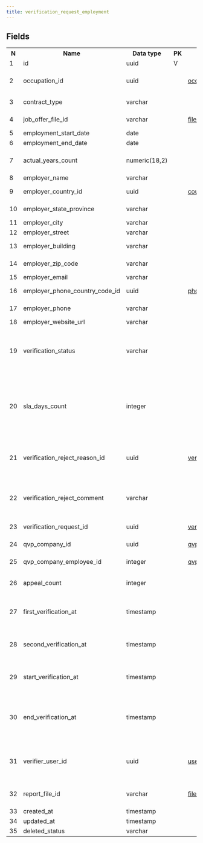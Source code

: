 ```yaml
---
title: verification_request_employment 
---
```


## Fields

<table style="width: 100%">
    <colgroup>
       <col span="1" style="width: 3%;"/>
       <col span="1" style="width: 12%;"/>
       <col span="1" style="width: 10%;"/>
       <col span="1" style="width: 3%;"/>
       <col span="1" style="width: 12%;"/>
       <col span="1" style="width: 60%;"/>
    </colgroup>
  <tr>
    <th>N</th>
    <th>Name</th>
    <th>Data type</th>
    <th>PK</th>
    <th>FK</th>
    <th>Description</th>
  </tr>
<tr><td>1</td><td>id</td><td>uuid</td><td>V</td><td></td><td>autogen</td></tr>
<tr><td>2</td><td>occupation_id</td><td>uuid</td><td></td><td><a href="occupations.md">occupations</a></td><td>An occupation from the list of occupations that matches occupation_name</td></tr>
<tr><td>3</td><td>contract_type</td><td>varchar</td><td></td><td></td><td>Enum: FULL_TIME, PART_TIME</td></tr>
<tr><td>4</td><td>job_offer_file_id</td><td>varchar</td><td></td><td><a href="file_storage.md">file_storage</a></td><td>Experience or Clearance Certificate </td></tr>
<tr><td>5</td><td>employment_start_date</td><td>date</td><td></td><td></td><td>employment start date</td></tr>
<tr><td>6</td><td>employment_end_date</td><td>date</td><td></td><td></td><td></td></tr>
<tr><td>7</td><td>actual_years_count</td><td>numeric(18,2)</td><td></td><td></td><td>actual working years calculated in accordance with US APPL-38</td></tr>
<tr><td>8</td><td>employer_name</td><td>varchar</td><td></td><td></td><td>Employer name</td></tr>
<tr><td>9</td><td>employer_country_id</td><td>uuid</td><td></td><td><a href="countries.md">countries</a></td><td>Employment address: country</td></tr>
<tr><td>10</td><td>employer_state_province</td><td>varchar</td><td></td><td></td><td>Employment address: state/province</td></tr>
<tr><td>11</td><td>employer_city</td><td>varchar</td><td></td><td></td><td>Employment address: city</td></tr>
<tr><td>12</td><td>employer_street</td><td>varchar</td><td></td><td></td><td>Employment address: street</td></tr>
<tr><td>13</td><td>employer_building</td><td>varchar</td><td></td><td></td><td>Employment address: building</td></tr>
<tr><td>14</td><td>employer_zip_code</td><td>varchar</td><td></td><td></td><td>Employment address: zip code</td></tr>
<tr><td>15</td><td>employer_email</td><td>varchar</td><td></td><td></td><td>Employer's email</td></tr>
<tr><td>16</td><td>employer_phone_country_code_id</td><td>uuid</td><td></td><td><a href="phone_country_codes.md">phone_country_codes</a></td><td>Employer's phone country code</td></tr>
<tr><td>17</td><td>employer_phone</td><td>varchar</td><td></td><td></td><td>Employer's phone number without country code</td></tr>
<tr><td>18</td><td>employer_website_url</td><td>varchar</td><td></td><td></td><td>Employer's website</td></tr>
<tr><td>19</td><td>verification_status</td><td>varchar</td><td></td><td></td><td>One of: DRAFT, PENDING, IN_PROGRESS, FOR_UPDATE, UPDATED, ON_HOLD, VERIFIED, UNABLE_TO_VERIFY, REJECTED, WITHDRAWN</td></tr>
<tr><td>20</td><td>sla_days_count</td><td>integer</td><td></td><td></td><td>Number of days that this vr is in verification - from setting PENDING status to setting one of the final statuses: VERIFIED, UNABLE_TO_VERIFY, REJECTED. This attribute is recalculated daily</td></tr>
<tr><td>21</td><td>verification_reject_reason_id</td><td>uuid</td><td></td><td><a href="verification_reject_reasons.md">verification_reject_reasons</a></td><td>Nullable. When verification_status is REJECTED or UNABLE_TO_VERIFY, a reject reason is required.</td></tr>
<tr><td>22</td><td>verification_reject_comment</td><td>varchar</td><td></td><td></td><td>If verification_reject_reason_id is set and it requires comment, the comment is specified here.</td></tr>
<tr><td>23</td><td>verification_request_id</td><td>uuid</td><td></td><td><a href="verification_requests.md">verification_requests</a></td><td>VR that this vr_employment is attached to</td></tr>
<tr><td>24</td><td>qvp_company_id</td><td>uuid</td><td></td><td><a href="qvp_companies.md">qvp_companies</a></td><td>Service provider who does the verification</td></tr>
<tr><td>25</td><td>qvp_company_employee_id</td><td>integer</td><td></td><td><a href="qvp_company_employees.md">qvp_company_employees</a></td><td>Service provider employee assigned for this verification</td></tr>
<tr><td>26</td><td>appeal_count</td><td>integer</td><td></td><td></td><td>Candidate can appeal requests in Rejected or Unable to verify statuses</td></tr>
<tr><td>27</td><td>first_verification_at</td><td>timestamp</td><td></td><td></td><td>Same as 'end_verification_at' when verification is done for the first time.</td></tr>
<tr><td>28</td><td>second_verification_at</td><td>timestamp</td><td></td><td></td><td>Same as 'end_verification_at' when verification is done for the second time.</td></tr>
<tr><td>29</td><td>start_verification_at</td><td>timestamp</td><td></td><td></td><td>Date and time when verification started - verificaton_status became PENDING</td></tr>
<tr><td>30</td><td>end_verification_at</td><td>timestamp</td><td></td><td></td><td>Date and time when verification finished - verification_status became one of: VERIFIED, UNABLE_TO_VERIFY, REJECTED, WITHDRAWN</td></tr>
<tr><td>31</td><td>verifier_user_id</td><td>uuid</td><td></td><td><a href="users.md">users</a></td><td>User that did the verification. This must be the same user as assigned to qvp_company_employee_id</td></tr>
<tr><td>32</td><td>report_file_id</td><td>varchar</td><td></td><td><a href="file_storage.md">file_storage</a></td><td>uuid. a ref to a file containing the verification report</td></tr>
<tr><td>33</td><td>created_at</td><td>timestamp</td><td></td><td></td><td></td></tr>
<tr><td>34</td><td>updated_at</td><td>timestamp</td><td></td><td></td><td></td></tr>
<tr><td>35</td><td>deleted_status</td><td>varchar</td><td></td><td></td><td>ACTIVE, DELETED</td></tr>

</table>